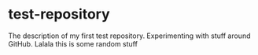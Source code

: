 # test-repository
The description of my first test repository. Experimenting with stuff around GitHub.
Lalala this is some random stuff
